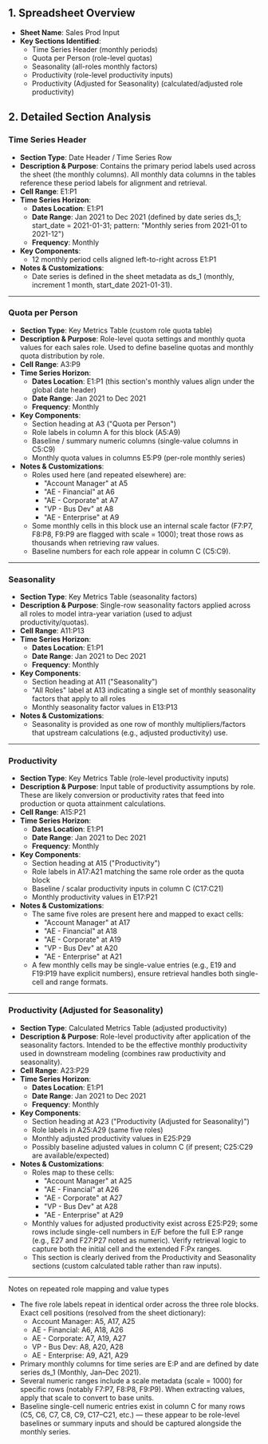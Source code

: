 ## 1. Spreadsheet Overview
- **Sheet Name**: Sales Prod Input
- **Key Sections Identified**:
  - Time Series Header (monthly periods)
  - Quota per Person (role-level quotas)
  - Seasonality (all-roles monthly factors)
  - Productivity (role-level productivity inputs)
  - Productivity (Adjusted for Seasonality) (calculated/adjusted role productivity)

## 2. Detailed Section Analysis

### Time Series Header
- **Section Type**: Date Header / Time Series Row
- **Description & Purpose**: Contains the primary period labels used across the sheet (the monthly columns). All monthly data columns in the tables reference these period labels for alignment and retrieval.
- **Cell Range**: E1:P1
- **Time Series Horizon**:
  - **Dates Location**: E1:P1
  - **Date Range**: Jan 2021 to Dec 2021 (defined by date series ds_1; start_date = 2021-01-31; pattern: "Monthly series from 2021-01 to 2021-12")
  - **Frequency**: Monthly
- **Key Components**:
  - 12 monthly period cells aligned left-to-right across E1:P1
- **Notes & Customizations**:
  - Date series is defined in the sheet metadata as ds_1 (monthly, increment 1 month, start_date 2021-01-31).

---

### Quota per Person
- **Section Type**: Key Metrics Table (custom role quota table)
- **Description & Purpose**: Role-level quota settings and monthly quota values for each sales role. Used to define baseline quotas and monthly quota distribution by role.
- **Cell Range**: A3:P9
- **Time Series Horizon**:
  - **Dates Location**: E1:P1 (this section's monthly values align under the global date header)
  - **Date Range**: Jan 2021 to Dec 2021
  - **Frequency**: Monthly
- **Key Components**:
  - Section heading at A3 ("Quota per Person")
  - Role labels in column A for this block (A5:A9)
  - Baseline / summary numeric columns (single-value columns in C5:C9)
  - Monthly quota values in columns E5:P9 (per-role monthly series)
- **Notes & Customizations**:
  - Roles used here (and repeated elsewhere) are:
    - "Account Manager" at A5
    - "AE - Financial" at A6
    - "AE - Corporate" at A7
    - "VP - Bus Dev" at A8
    - "AE - Enterprise" at A9
  - Some monthly cells in this block use an internal scale factor (F7:P7, F8:P8, F9:P9 are flagged with scale = 1000); treat those rows as thousands when retrieving raw values.
  - Baseline numbers for each role appear in column C (C5:C9).

---

### Seasonality
- **Section Type**: Key Metrics Table (seasonality factors)
- **Description & Purpose**: Single-row seasonality factors applied across all roles to model intra-year variation (used to adjust productivity/quotas).
- **Cell Range**: A11:P13
- **Time Series Horizon**:
  - **Dates Location**: E1:P1
  - **Date Range**: Jan 2021 to Dec 2021
  - **Frequency**: Monthly
- **Key Components**:
  - Section heading at A11 ("Seasonality")
  - "All Roles" label at A13 indicating a single set of monthly seasonality factors that apply to all roles
  - Monthly seasonality factor values in E13:P13
- **Notes & Customizations**:
  - Seasonality is provided as one row of monthly multipliers/factors that upstream calculations (e.g., adjusted productivity) use.

---

### Productivity
- **Section Type**: Key Metrics Table (role-level productivity inputs)
- **Description & Purpose**: Input table of productivity assumptions by role. These are likely conversion or productivity rates that feed into production or quota attainment calculations.
- **Cell Range**: A15:P21
- **Time Series Horizon**:
  - **Dates Location**: E1:P1
  - **Date Range**: Jan 2021 to Dec 2021
  - **Frequency**: Monthly
- **Key Components**:
  - Section heading at A15 ("Productivity")
  - Role labels in A17:A21 matching the same role order as the quota block
  - Baseline / scalar productivity inputs in column C (C17:C21)
  - Monthly productivity values in E17:P21
- **Notes & Customizations**:
  - The same five roles are present here and mapped to exact cells:
    - "Account Manager" at A17
    - "AE - Financial" at A18
    - "AE - Corporate" at A19
    - "VP - Bus Dev" at A20
    - "AE - Enterprise" at A21
  - A few monthly cells may be single-value entries (e.g., E19 and F19:P19 have explicit numbers), ensure retrieval handles both single-cell and range formats.

---

### Productivity (Adjusted for Seasonality)
- **Section Type**: Calculated Metrics Table (adjusted productivity)
- **Description & Purpose**: Role-level productivity after application of the seasonality factors. Intended to be the effective monthly productivity used in downstream modeling (combines raw productivity and seasonality).
- **Cell Range**: A23:P29
- **Time Series Horizon**:
  - **Dates Location**: E1:P1
  - **Date Range**: Jan 2021 to Dec 2021
  - **Frequency**: Monthly
- **Key Components**:
  - Section heading at A23 ("Productivity (Adjusted for Seasonality)")
  - Role labels in A25:A29 (same five roles)
  - Monthly adjusted productivity values in E25:P29
  - Possibly baseline adjusted values in column C (if present; C25:C29 are available/expected)
- **Notes & Customizations**:
  - Roles map to these cells:
    - "Account Manager" at A25
    - "AE - Financial" at A26
    - "AE - Corporate" at A27
    - "VP - Bus Dev" at A28
    - "AE - Enterprise" at A29
  - Monthly values for adjusted productivity exist across E25:P29; some rows include single-cell numbers in E/F before the full E:P range (e.g., E27 and F27:P27 noted as numeric). Verify retrieval logic to capture both the initial cell and the extended F:Px ranges.
  - This section is clearly derived from the Productivity and Seasonality sections (custom calculated table rather than raw inputs).

---

Notes on repeated role mapping and value types
- The five role labels repeat in identical order across the three role blocks. Exact cell positions (resolved from the sheet dictionary):
  - Account Manager: A5, A17, A25
  - AE - Financial: A6, A18, A26
  - AE - Corporate: A7, A19, A27
  - VP - Bus Dev: A8, A20, A28
  - AE - Enterprise: A9, A21, A29
- Primary monthly columns for time series are E:P and are defined by date series ds_1 (Monthly, Jan–Dec 2021).
- Several numeric ranges include a scale metadata (scale = 1000) for specific rows (notably F7:P7, F8:P8, F9:P9). When extracting values, apply that scale to convert to base units.
- Baseline single-cell numeric entries exist in column C for many rows (C5, C6, C7, C8, C9, C17–C21, etc.) — these appear to be role-level baselines or summary inputs and should be captured alongside the monthly series.